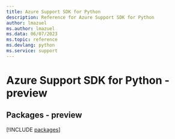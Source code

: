 ```yaml
---
title: Azure Support SDK for Python
description: Reference for Azure Support SDK for Python
author: lmazuel
ms.author: lmazuel
ms.data: 06/07/2023
ms.topic: reference
ms.devlang: python
ms.service: support
---
```

# Azure Support SDK for Python - preview
## Packages - preview
[!INCLUDE [packages](support-index.md)]